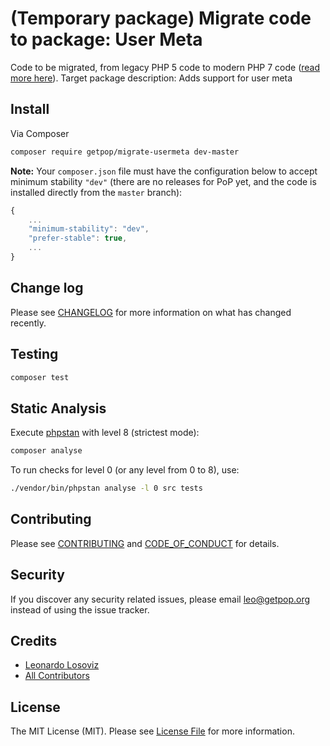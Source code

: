 # (Temporary package) Migrate code to package: User Meta

<!--
[![Latest Version on Packagist][ico-version]][link-packagist]
[![Software License][ico-license]](LICENSE.md)
[![Build Status][ico-travis]][link-travis]
[![Coverage Status][ico-scrutinizer]][link-scrutinizer]
[![Quality Score][ico-code-quality]][link-code-quality]
[![Total Downloads][ico-downloads]][link-downloads]
-->

Code to be migrated, from legacy PHP 5 code to modern PHP 7 code ([read more here](https://github.com/leoloso/PoP#codebase-migration)). Target package description:  Adds support for user meta

## Install

Via Composer

``` bash
composer require getpop/migrate-usermeta dev-master
```

**Note:** Your `composer.json` file must have the configuration below to accept minimum stability `"dev"` (there are no releases for PoP yet, and the code is installed directly from the `master` branch):

```javascript
{
    ...
    "minimum-stability": "dev",
    "prefer-stable": true,
    ...
}
```

<!--
## Usage

``` php
```
-->

## Change log

Please see [CHANGELOG](CHANGELOG.md) for more information on what has changed recently.

## Testing

``` bash
composer test
```

## Static Analysis

Execute [phpstan](https://github.com/phpstan/phpstan) with level 8 (strictest mode):

``` bash
composer analyse
```

To run checks for level 0 (or any level from 0 to 8), use:

``` bash
./vendor/bin/phpstan analyse -l 0 src tests
```

## Contributing

Please see [CONTRIBUTING](CONTRIBUTING.md) and [CODE_OF_CONDUCT](CODE_OF_CONDUCT.md) for details.

## Security

If you discover any security related issues, please email leo@getpop.org instead of using the issue tracker.

## Credits

- [Leonardo Losoviz][link-author]
- [All Contributors][link-contributors]

## License

The MIT License (MIT). Please see [License File](LICENSE.md) for more information.

[ico-version]: https://img.shields.io/packagist/v/getpop/usermeta.svg?style=flat-square
[ico-license]: https://img.shields.io/badge/license-MIT-brightgreen.svg?style=flat-square
[ico-travis]: https://img.shields.io/travis/getpop/usermeta/master.svg?style=flat-square
[ico-scrutinizer]: https://img.shields.io/scrutinizer/coverage/g/getpop/usermeta.svg?style=flat-square
[ico-code-quality]: https://img.shields.io/scrutinizer/g/getpop/usermeta.svg?style=flat-square
[ico-downloads]: https://img.shields.io/packagist/dt/getpop/usermeta.svg?style=flat-square

[link-packagist]: https://packagist.org/packages/getpop/usermeta
[link-travis]: https://travis-ci.org/getpop/usermeta
[link-scrutinizer]: https://scrutinizer-ci.com/g/getpop/usermeta/code-structure
[link-code-quality]: https://scrutinizer-ci.com/g/getpop/usermeta
[link-downloads]: https://packagist.org/packages/getpop/usermeta
[link-author]: https://github.com/leoloso
[link-contributors]: ../../contributors
